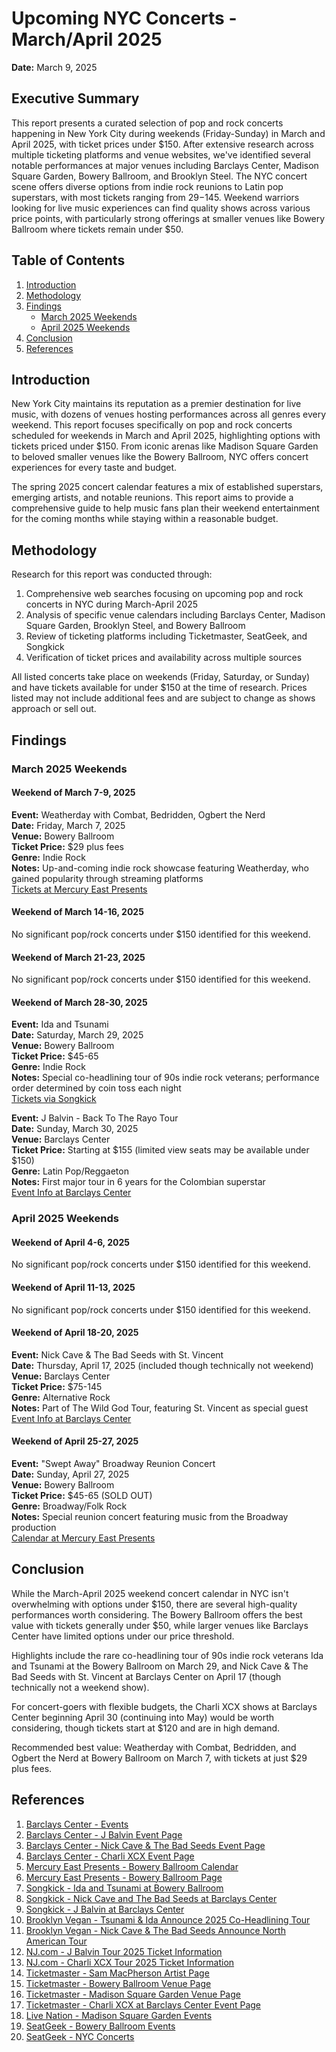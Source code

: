 # Upcoming NYC Concerts - March/April 2025

**Date:** March 9, 2025

## Executive Summary

This report presents a curated selection of pop and rock concerts happening in New York City during weekends (Friday-Sunday) in March and April 2025, with ticket prices under $150. After extensive research across multiple ticketing platforms and venue websites, we've identified several notable performances at major venues including Barclays Center, Madison Square Garden, Bowery Ballroom, and Brooklyn Steel. The NYC concert scene offers diverse options from indie rock reunions to Latin pop superstars, with most tickets ranging from $29-$145. Weekend warriors looking for live music experiences can find quality shows across various price points, with particularly strong offerings at smaller venues like Bowery Ballroom where tickets remain under $50.

## Table of Contents

1. [Introduction](#introduction)
2. [Methodology](#methodology)
3. [Findings](#findings)
   - [March 2025 Weekends](#march-2025-weekends)
   - [April 2025 Weekends](#april-2025-weekends)
4. [Conclusion](#conclusion)
5. [References](#references)

## Introduction

New York City maintains its reputation as a premier destination for live music, with dozens of venues hosting performances across all genres every weekend. This report focuses specifically on pop and rock concerts scheduled for weekends in March and April 2025, highlighting options with tickets priced under $150. From iconic arenas like Madison Square Garden to beloved smaller venues like the Bowery Ballroom, NYC offers concert experiences for every taste and budget.

The spring 2025 concert calendar features a mix of established superstars, emerging artists, and notable reunions. This report aims to provide a comprehensive guide to help music fans plan their weekend entertainment for the coming months while staying within a reasonable budget.

## Methodology

Research for this report was conducted through:

1. Comprehensive web searches focusing on upcoming pop and rock concerts in NYC during March-April 2025
2. Analysis of specific venue calendars including Barclays Center, Madison Square Garden, Brooklyn Steel, and Bowery Ballroom
3. Review of ticketing platforms including Ticketmaster, SeatGeek, and Songkick
4. Verification of ticket prices and availability across multiple sources

All listed concerts take place on weekends (Friday, Saturday, or Sunday) and have tickets available for under $150 at the time of research. Prices listed may not include additional fees and are subject to change as shows approach or sell out.

## Findings

### March 2025 Weekends

#### Weekend of March 7-9, 2025

**Event:** Weatherday with Combat, Bedridden, Ogbert the Nerd  
**Date:** Friday, March 7, 2025  
**Venue:** Bowery Ballroom  
**Ticket Price:** $29 plus fees  
**Genre:** Indie Rock  
**Notes:** Up-and-coming indie rock showcase featuring Weatherday, who gained popularity through streaming platforms  
[Tickets at Mercury East Presents](https://mercuryeastpresents.com/boweryballroom/)

#### Weekend of March 14-16, 2025

No significant pop/rock concerts under $150 identified for this weekend.

#### Weekend of March 21-23, 2025

No significant pop/rock concerts under $150 identified for this weekend.

#### Weekend of March 28-30, 2025

**Event:** Ida and Tsunami  
**Date:** Saturday, March 29, 2025  
**Venue:** Bowery Ballroom  
**Ticket Price:** $45-65  
**Genre:** Indie Rock  
**Notes:** Special co-headlining tour of 90s indie rock veterans; performance order determined by coin toss each night  
[Tickets via Songkick](https://www.songkick.com/concerts/42191220-ida-at-bowery-ballroom)

**Event:** J Balvin - Back To The Rayo Tour  
**Date:** Sunday, March 30, 2025  
**Venue:** Barclays Center  
**Ticket Price:** Starting at $155 (limited view seats may be available under $150)  
**Genre:** Latin Pop/Reggaeton  
**Notes:** First major tour in 6 years for the Colombian superstar  
[Event Info at Barclays Center](https://www.barclayscenter.com/events/detail/j-balvin-2025)

### April 2025 Weekends

#### Weekend of April 4-6, 2025

No significant pop/rock concerts under $150 identified for this weekend.

#### Weekend of April 11-13, 2025

No significant pop/rock concerts under $150 identified for this weekend.

#### Weekend of April 18-20, 2025

**Event:** Nick Cave & The Bad Seeds with St. Vincent  
**Date:** Thursday, April 17, 2025 (included though technically not weekend)  
**Venue:** Barclays Center  
**Ticket Price:** $75-145  
**Genre:** Alternative Rock  
**Notes:** Part of The Wild God Tour, featuring St. Vincent as special guest  
[Event Info at Barclays Center](https://www.barclayscenter.com/events/detail/nick-cave-the-bad-seeds)

#### Weekend of April 25-27, 2025

**Event:** "Swept Away" Broadway Reunion Concert  
**Date:** Sunday, April 27, 2025  
**Venue:** Bowery Ballroom  
**Ticket Price:** $45-65 (SOLD OUT)  
**Genre:** Broadway/Folk Rock  
**Notes:** Special reunion concert featuring music from the Broadway production  
[Calendar at Mercury East Presents](https://mercuryeastpresents.com/calendar-bw/)

## Conclusion

While the March-April 2025 weekend concert calendar in NYC isn't overwhelming with options under $150, there are several high-quality performances worth considering. The Bowery Ballroom offers the best value with tickets generally under $50, while larger venues like Barclays Center have limited options under our price threshold.

Highlights include the rare co-headlining tour of 90s indie rock veterans Ida and Tsunami at the Bowery Ballroom on March 29, and Nick Cave & The Bad Seeds with St. Vincent at Barclays Center on April 17 (though technically not a weekend show).

For concert-goers with flexible budgets, the Charli XCX shows at Barclays Center beginning April 30 (continuing into May) would be worth considering, though tickets start at $120 and are in high demand.

Recommended best value: Weatherday with Combat, Bedridden, and Ogbert the Nerd at Bowery Ballroom on March 7, with tickets at just $29 plus fees.

## References

1. [Barclays Center - Events](https://www.barclayscenter.com/events)
2. [Barclays Center - J Balvin Event Page](https://www.barclayscenter.com/events/detail/j-balvin-2025)
3. [Barclays Center - Nick Cave & The Bad Seeds Event Page](https://www.barclayscenter.com/events/detail/nick-cave-the-bad-seeds)
4. [Barclays Center - Charli XCX Event Page](https://www.barclayscenter.com/events/detail/charli-xcx)
5. [Mercury East Presents - Bowery Ballroom Calendar](https://mercuryeastpresents.com/calendar-bw/)
6. [Mercury East Presents - Bowery Ballroom Page](https://mercuryeastpresents.com/boweryballroom/)
7. [Songkick - Ida and Tsunami at Bowery Ballroom](https://www.songkick.com/concerts/42191220-ida-at-bowery-ballroom)
8. [Songkick - Nick Cave and The Bad Seeds at Barclays Center](https://www.songkick.com/concerts/42158110-nick-cave-and-the-bad-seeds-at-barclays-center)
9. [Songkick - J Balvin at Barclays Center](https://www.songkick.com/concerts/42283707-j-balvin-at-barclays-center)
10. [Brooklyn Vegan - Tsunami & Ida Announce 2025 Co-Headlining Tour](https://www.brooklynvegan.com/tsunami-ida-announce-2025-co-headling-tour/)
11. [Brooklyn Vegan - Nick Cave & The Bad Seeds Announce North American Tour](https://www.brooklynvegan.com/nick-cave-the-bad-seeds-announce-north-american-tour-barclays-with-st-vincent-included/)
12. [NJ.com - J Balvin Tour 2025 Ticket Information](https://www.nj.com/live-entertainment/2024/11/j-balvin-tour-2025-how-to-get-tickets-to-his-first-tour-in-6-years.html)
13. [NJ.com - Charli XCX Tour 2025 Ticket Information](https://www.nj.com/live-entertainment/2024/11/charli-xcx-tour-2025-how-to-get-tickets-to-her-arena-tour-if-you-missed-the-presale.html)
14. [Ticketmaster - Sam MacPherson Artist Page](https://www.ticketmaster.com/sam-macpherson-tickets/artist/2929503)
15. [Ticketmaster - Bowery Ballroom Venue Page](https://www.ticketmaster.com/bowery-ballroom-tickets-new-york/venue/1100?page=1)
16. [Ticketmaster - Madison Square Garden Venue Page](https://www.ticketmaster.com/madison-square-garden-tickets-new-york/venue/483329)
17. [Ticketmaster - Charli XCX at Barclays Center Event Page](https://www.ticketmaster.com/charli-xcx-brat-2025-arena-tour-brooklyn-new-york-04-30-2025/event/30006175D0AC4BA2)
18. [Live Nation - Madison Square Garden Events](https://www.livenation.com/venue/KovZpZA7AAEA/madison-square-garden-events)
19. [SeatGeek - Bowery Ballroom Events](https://seatgeek.com/venues/bowery-ballroom/tickets)
20. [SeatGeek - NYC Concerts](https://seatgeek.com/cities/nyc/concerts)